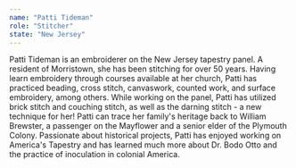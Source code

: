 ```yaml
---
name: "Patti Tideman"
role: "Stitcher"
state: "New Jersey"
---
```


Patti Tideman is an embroiderer on the New Jersey tapestry panel. A resident of Morristown, she has been stitching for over 50 years. Having learn embroidery through courses available at her church, Patti has practiced beading, cross stitch, canvaswork, counted work, and surface embroidery, among others. While working on the panel, Patti has utilized brick stitch and couching stitch, as well as the darning stitch - a new technique for her! Patti can trace her family's heritage back to William Brewster, a passenger on the Mayflower and a senior elder of the Plymouth Colony. Passionate about historical projects, Patti has enjoyed working on America's Tapestry and has learned much more about Dr. Bodo Otto and the practice of inoculation in colonial America.